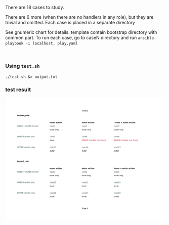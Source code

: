 There are 18 cases to study.

There are 6 more (when there are no handlers in any role), but they are trivial and omitted.
Each case is placed in a separate directory

See gnumeric chart for details. template contain bootstrap directory with common part.
To run each case, go to caseN directory and run `ansible-playbook -i localhost, play.yaml`


<br>

### Using `test.sh`

```shell
./test.sh &> output.txt
```

### test result

![](cases.png)